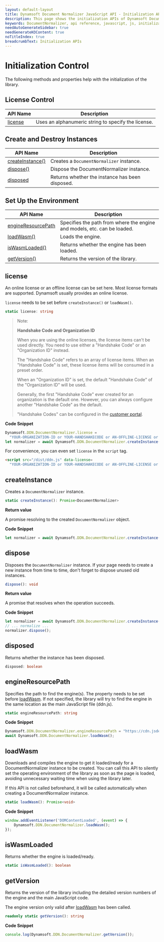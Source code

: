 ```yaml
---
layout: default-layout
title: Dynamsoft Document Normalizer JavaScript API - Initialization APIs
description: This page shows the initialization APIs of Dynamsoft Document Normalizer JavaScript SDK.
keywords: DocumentNormalizer, api reference, javascript, js, initialization
needAutoGenerateSidebar: true
needGenerateH3Content: true
noTitleIndex: true
breadcrumbText: Initialization APIs
---
```


# Initialization Control

The following methods and properties help with the initialization of the library.

## License Control

| API Name | Description |
|---|---|
| [license](#license) | Uses an alphanumeric string to specify the license. |

## Create and Destroy Instances

| API Name | Description |
|---|---|
| [createInstance()](#createinstance) | Creates a `DocumentNormalizer` instance. |
| [dispose()](#dispose) | Dispose the DocumentNormalizer instance. |
| [disposed](#disposed) | Returns whether the instance has been disposed. |

## Set Up the Environment

| API Name | Description |
|---|---|
| [engineResourcePath](#engineresourcepath) | Specifies the path from where the engine and models, etc. can be loaded. |
| [loadWasm()](#loadwasm) | Loads the engine. |
| [isWasmLoaded()](#iswasmloaded) | Returns whether the engine has been loaded. |
| [getVersion()](#getversion) | Returns the version of the library. |


## license

<!--Use an alphanumeric string to specify the license. Note that the license must be specified before the methods `createInstance()` and `loadWasm()` .-->

An online license or an offline license can be set here. Most license formats are supported. Dynamsoft usually provides an online license. 

`license` needs to be set before `createInstance()` or `loadWasm()`.

```typescript
static license: string
```

> Note:
>
> **Handshake Code and Organization ID**
>
> When you are using the online licenses, the license items can't be used directly. You need to use either a "Handshake Code" or an "Organization ID" instead.
> 
> The "Handshake Code" refers to an array of license items. When an "Handshake Code" is set, these license items will be consumed in a preset order.
>
> When an  "Organization ID" is set, the default "Handshake Code" of the "Organization ID" will be used.
>
> Generally, the first "Handshake Code" ever created for an organization is the default one. However, you can always configure another "Handshake Code" as the default.
>
> "Handshake Codes" can be configured in the [customer portal](https://www.dynamsoft.com/lts/#/handshakeCodes).


**Code Snippet**

```js
Dynamsoft.DDN.DocumentNormalizer.license =
  "YOUR-ORGANIZATION-ID or YOUR-HANDSHAKECODE or AN-OFFLINE-LICENSE or ANY-OTHER-TYPE-OF-SUPPORTED-LICENSE-STRING";
let normalizer = await Dynamsoft.DDN.DocumentNormalizer.createInstance();
```

For convenience, you can even set `license` in the `script` tag.

```html
<script src="/dist/ddn.js" data-license=
  "YOUR-ORGANIZATION-ID or YOUR-HANDSHAKECODE or AN-OFFLINE-LICENSE or ANY-OTHER-TYPE-OF-SUPPORTED-LICENSE-STRING"></script>
```

## createInstance

Creates a `DocumentNormalizer` instance.

```typescript
static createInstance(): Promise<DocumentNormalizer>
```

**Return value**

A promise resolving to the created `DocumentNormalizer` object.

**Code Snippet**

```js
let normalizer = await Dynamsoft.DDN.DocumentNormalizer.createInstance();
```

## dispose

Disposes the `DocumentNormalizer` instance. If your page needs to create a new instance from time to time, don't forget to dispose unused old instances.

```typescript
dispose(): void
```

**Return value**

A promise that resolves when the operation succeeds.

**Code Snippet**

```js
let normalizer = await Dynamsoft.DDN.DocumentNormalizer.createInstance();
// ... normalize ...
normalizer.dispose();
```

## disposed

Returns whether the instance has been disposed.

```typescript
disposed: boolean
```

## engineResourcePath

Specifies the path to find the engine(s). The property needs to be set before [loadWasm](#loadwasm). If not specified, the library will try to find the engine in the same location as the main JavaScript file (ddn.js).

```typescript
static engineResourcePath: string
```

**Code Snippet**

```js
Dynamsoft.DDN.DocumentNormalizer.engineResourcePath = "https://cdn.jsdelivr.net/npm/dynamsoft-document-normalizer@1.0.0/dist/";
await Dynamsoft.DDN.DocumentNormalizer.loadWasm();
```

## loadWasm

Downloads and compiles the engine to get it loaded/ready for a DocumentNormalizer instance to be created. You can call this API to silently set the operating environment of the library as soon as the page is loaded, avoiding unnecessary waiting time when using the library later.

If this API is not called beforehand, it will be called automatically when creating a DocumentNormalizer instance.

```typescript
static loadWasm(): Promise<void>
```

**Code Snippet**

```js
window.addEventListener('DOMContentLoaded', (event) => {
    Dynamsoft.DDN.DocumentNormalizer.loadWasm();
});
```

## isWasmLoaded

Returns whether the engine is loaded/ready.

```typescript
static isWasmLoaded(): boolean
```

## getVersion

Returns the version of the library including the detailed version numbers of the engine and the main JavaScript code.

The engine version only valid after [loadWasm](#loadwasm) has been called.

```typescript
readonly static getVersion(): string
```

**Code Snippet**

```js
console.log(Dynamsoft.DDN.DocumentNormalizer.getVersion());
```


